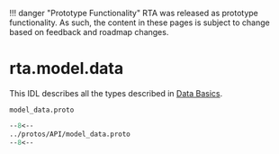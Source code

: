 
!!! danger "Prototype Functionality"
    RTA was released as prototype functionality. As such, the content in these pages is subject to change based on feedback and roadmap changes.
# rta.model.data

This IDL describes all the types described in [Data Basics](../data/index.md).

`model_data.proto`
``` protobuf
--8<--
../protos/API/model_data.proto
--8<--
```